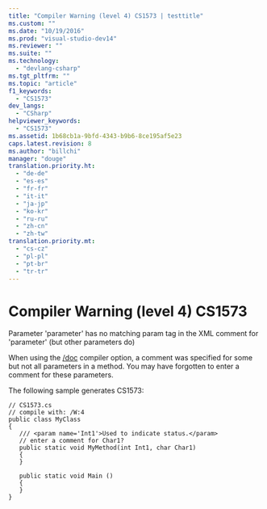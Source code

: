 ```yaml
---
title: "Compiler Warning (level 4) CS1573 | testtitle"
ms.custom: ""
ms.date: "10/19/2016"
ms.prod: "visual-studio-dev14"
ms.reviewer: ""
ms.suite: ""
ms.technology: 
  - "devlang-csharp"
ms.tgt_pltfrm: ""
ms.topic: "article"
f1_keywords: 
  - "CS1573"
dev_langs: 
  - "CSharp"
helpviewer_keywords: 
  - "CS1573"
ms.assetid: 1b68cb1a-9bfd-4343-b9b6-8ce195af5e23
caps.latest.revision: 8
ms.author: "billchi"
manager: "douge"
translation.priority.ht: 
  - "de-de"
  - "es-es"
  - "fr-fr"
  - "it-it"
  - "ja-jp"
  - "ko-kr"
  - "ru-ru"
  - "zh-cn"
  - "zh-tw"
translation.priority.mt: 
  - "cs-cz"
  - "pl-pl"
  - "pt-br"
  - "tr-tr"
---
```

# Compiler Warning (level 4) CS1573
Parameter 'parameter' has no matching param tag in the XML comment for 'parameter' (but other parameters do)  
  
 When using the [/doc](../Topic/-doc%20\(C%23%20Compiler%20Options\).md) compiler option, a comment was specified for some but not all parameters in a method. You may have forgotten to enter a comment for these parameters.  
  
 The following sample generates CS1573:  
  
```  
// CS1573.cs  
// compile with: /W:4  
public class MyClass  
{  
   /// <param name='Int1'>Used to indicate status.</param>  
   // enter a comment for Char1?  
   public static void MyMethod(int Int1, char Char1)  
   {  
   }  
  
   public static void Main ()  
   {  
   }  
}  
```